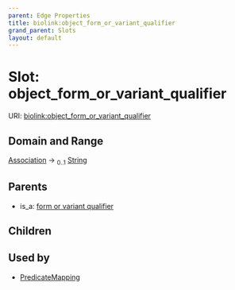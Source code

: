 ```yaml
---
parent: Edge Properties
title: biolink:object_form_or_variant_qualifier
grand_parent: Slots
layout: default
---
```


# Slot: object_form_or_variant_qualifier




URI: [biolink:object_form_or_variant_qualifier](https://w3id.org/biolink/vocab/object_form_or_variant_qualifier)

## Domain and Range

[Association](Association.md) ->  <sub>0..1</sub> [String](types/String.md)

## Parents

 *  is_a: [form or variant qualifier](form_or_variant_qualifier.md)

## Children


## Used by

 * [PredicateMapping](PredicateMapping.md)
